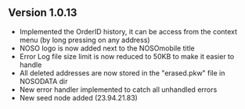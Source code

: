 ## Version 1.0.13
- Implemented the OrderID history, it can be access from the context menu (by long pressing on any address)
- NOSO logo is now added next to the NOSOmobile title
- Error Log file size limit is now reduced to 50KB to make it easier to handle
- All deleted addresses are now stored in the "erased.pkw" file in NOSODATA dir
- New error handler implemented to catch all unhandled errors
- New seed node added (23.94.21.83)
